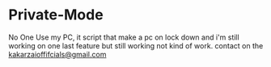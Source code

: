 # Private-Mode
No One Use my PC, 
it script that make a pc on lock down and i'm still working on one last feature but still working not kind of work.
contact on the kakarzaioffifcials@gmail.com
